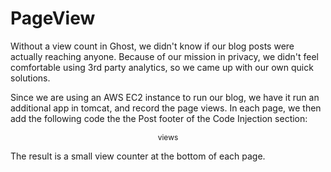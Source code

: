 # PageView

Without a view count in Ghost, we didn't know if our blog posts were actually reaching anyone. Because of our mission in privacy, we didn't feel comfortable using 3rd party analytics, so we came up with our own quick solutions.

Since we are using an AWS EC2 instance to run our blog, we have it run an additional app in tomcat, and record the page views. In each page, we then add the following code the the Post footer of the Code Injection section:

<script>
    const Http = new XMLHttpRequest();
	  const url='https://< blog hostname >:8443/page/view?id=< page ID >';
	  Http.open("PUT", url);
	  Http.send();
    Http.onreadystatechange = (e) => {
	    document.getElementById("views").innerHTML=Http.responseText;
    }
</script>
<div style="text-align:center;font-size:12px">
  <span id="views"></span>
    <span>views</span>
</div>

The result is a small view counter at the bottom of each page.
